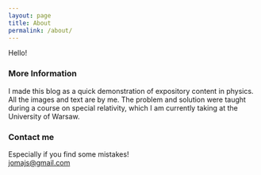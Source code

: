 ```yaml
---
layout: page
title: About
permalink: /about/
---
```


Hello!
### More Information

I made this blog as a quick demonstration of expository content in physics. All the images and text are by me. The problem and solution were taught during a course on special relativity, which I am currently taking at the University of Warsaw.  
### Contact me
Especially if you find some mistakes!   
[jomajs@gmail.com](mailto:jomajs@gmail.com)
